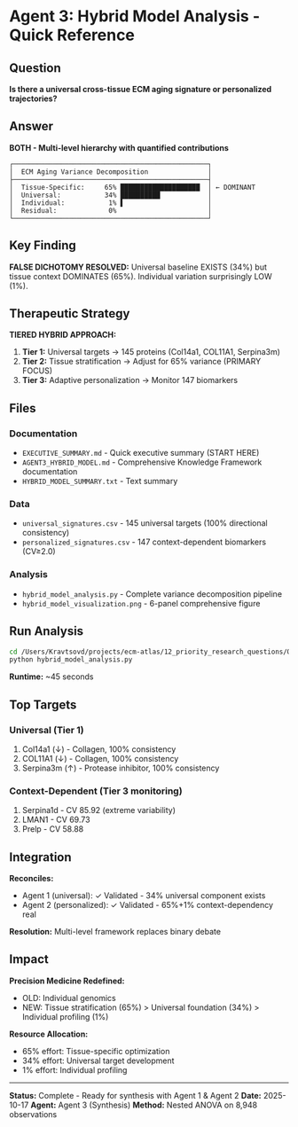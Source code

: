 # Agent 3: Hybrid Model Analysis - Quick Reference

## Question
**Is there a universal cross-tissue ECM aging signature or personalized trajectories?**

## Answer
**BOTH - Multi-level hierarchy with quantified contributions**

```
┌─────────────────────────────────────────────────┐
│  ECM Aging Variance Decomposition               │
├─────────────────────────────────────────────────┤
│  Tissue-Specific:     65% ████████████████████  │ ← DOMINANT
│  Universal:           34% ██████████            │
│  Individual:           1% ▌                     │
│  Residual:             0%                       │
└─────────────────────────────────────────────────┘
```

## Key Finding
**FALSE DICHOTOMY RESOLVED:** Universal baseline EXISTS (34%) but tissue context DOMINATES (65%). Individual variation surprisingly LOW (1%).

## Therapeutic Strategy
**TIERED HYBRID APPROACH:**

1. **Tier 1:** Universal targets → 145 proteins (Col14a1, COL11A1, Serpina3m)
2. **Tier 2:** Tissue stratification → Adjust for 65% variance (PRIMARY FOCUS)
3. **Tier 3:** Adaptive personalization → Monitor 147 biomarkers

## Files

### Documentation
- `EXECUTIVE_SUMMARY.md` - Quick executive summary (START HERE)
- `AGENT3_HYBRID_MODEL.md` - Comprehensive Knowledge Framework documentation
- `HYBRID_MODEL_SUMMARY.txt` - Text summary

### Data
- `universal_signatures.csv` - 145 universal targets (100% directional consistency)
- `personalized_signatures.csv` - 147 context-dependent biomarkers (CV≥2.0)

### Analysis
- `hybrid_model_analysis.py` - Complete variance decomposition pipeline
- `hybrid_model_visualization.png` - 6-panel comprehensive figure

## Run Analysis

```bash
cd /Users/Kravtsovd/projects/ecm-atlas/12_priority_research_questions/Q1.1.3_universal_vs_personal/agent3
python hybrid_model_analysis.py
```

**Runtime:** ~45 seconds

## Top Targets

### Universal (Tier 1)
1. Col14a1 (↓) - Collagen, 100% consistency
2. COL11A1 (↓) - Collagen, 100% consistency
3. Serpina3m (↑) - Protease inhibitor, 100% consistency

### Context-Dependent (Tier 3 monitoring)
1. Serpina1d - CV 85.92 (extreme variability)
2. LMAN1 - CV 69.73
3. Prelp - CV 58.88

## Integration

**Reconciles:**
- Agent 1 (universal): ✓ Validated - 34% universal component exists
- Agent 2 (personalized): ✓ Validated - 65%+1% context-dependency real

**Resolution:** Multi-level framework replaces binary debate

## Impact

**Precision Medicine Redefined:**
- OLD: Individual genomics
- NEW: Tissue stratification (65%) > Universal foundation (34%) > Individual profiling (1%)

**Resource Allocation:**
- 65% effort: Tissue-specific optimization
- 34% effort: Universal target development
- 1% effort: Individual profiling

---

**Status:** Complete - Ready for synthesis with Agent 1 & Agent 2
**Date:** 2025-10-17
**Agent:** Agent 3 (Synthesis)
**Method:** Nested ANOVA on 8,948 observations
